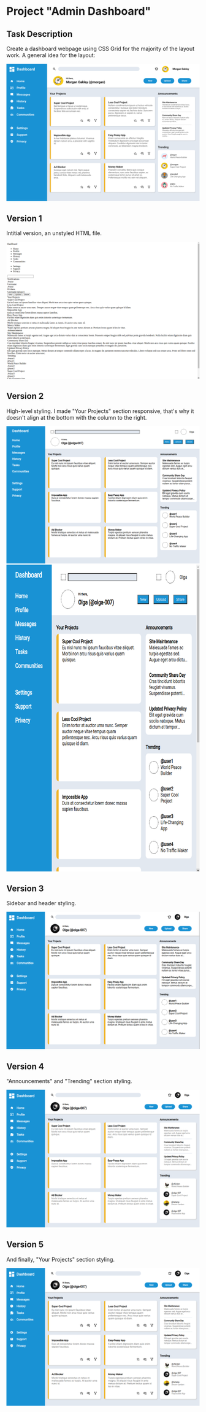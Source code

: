 # Project "Admin Dashboard"

## Task Description
Create a dashboard webpage using CSS Grid for the majority of the layout work. A general idea for the layout:

<img src="./example.png">


## Version 1 
Intitial version, an unstyled HTML file.

<img src="./versions/version1.png">


## Version 2 
High-level styling. I made "Your Projects" section responsive, that's why it doesn't align at the bottom with the column to the right.

<img src="./versions/version2a.png">

<img height="800px" src="./versions/version2b.png">


## Version 3
Sidebar and header styling.

<img src="./versions/version3.png">


## Version 4
"Announcements" and "Trending" section styling.

<img src="./versions/version4.png">


## Version 5
And finally, "Your Projects" section styling.

<img src="./versions/version5.png">